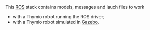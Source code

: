 This [ROS] stack contains models, messages and lauch files to work
- with a Thymio robot running the ROS driver;
- with a Thymio robot simulated in [Gazebo].

[ROS]: http://www.ros.org
[Gazebo]: http://gazebosim.org
